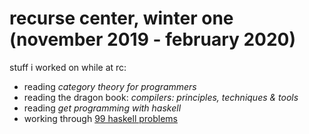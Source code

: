 # recurse center, winter one (november 2019 - february 2020)

stuff i worked on while at rc:
* reading *category theory for programmers*
* reading the dragon book: *compilers: principles, techniques & tools*
* reading *get programming with haskell*
* working through [99 haskell problems](https://wiki.haskell.org/H-99:_Ninety-Nine_Haskell_Problems)
